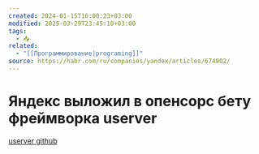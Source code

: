 ```yaml
---
created: 2024-01-15T16:00:23+03:00
modified: 2025-03-29T23:45:10+03:00
tags:
  - 📥
related:
  - "[[Программирование|programing]]"
source: https://habr.com/ru/companies/yandex/articles/674902/
---
```


# Яндекс выложил в опенсорс бету фреймворка userver

[userver github](https://github.com/userver-framework)

